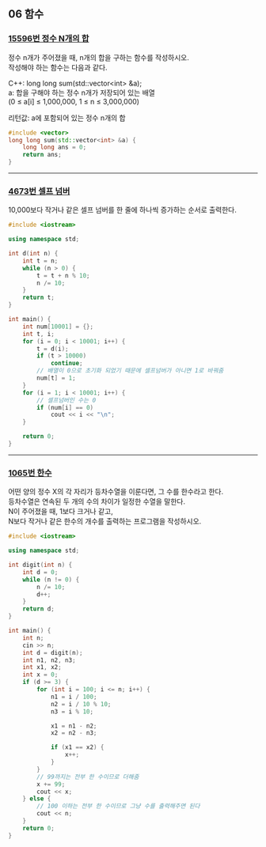## 06 함수

### [15596번 정수 N개의 합](https://www.acmicpc.net/problem/15596)

정수 n개가 주어졌을 때, n개의 합을 구하는 함수를 작성하시오.  
작성해야 하는 함수는 다음과 같다.

C++: long long sum(std::vector\<int\> &a);  
a: 합을 구해야 하는 정수 n개가 저장되어 있는 배열  
(0 ≤ a[i] ≤ 1,000,000, 1 ≤ n ≤ 3,000,000)

리턴값: a에 포함되어 있는 정수 n개의 합

```cpp
#include <vector>
long long sum(std::vector<int> &a) {
	long long ans = 0;
	return ans;
}
```

---

### [4673번 셀프 넘버](https://www.acmicpc.net/problem/4673)

10,000보다 작거나 같은 셀프 넘버를 한 줄에 하나씩 증가하는 순서로 출력한다.

```cpp
#include <iostream>

using namespace std;

int d(int n) {
    int t = n;
    while (n > 0) {
        t = t + n % 10;
        n /= 10;
    }
    return t;
}

int main() {
    int num[10001] = {};
    int t, i;
    for (i = 0; i < 10001; i++) {
        t = d(i);
        if (t > 10000)
            continue;
        // 배열이 0으로 초기화 되었기 때문에 셀프넘버가 아니면 1로 바꿔줌
        num[t] = 1;
    }
    for (i = 1; i < 10001; i++) {
        // 셀프넘버인 수는 0
        if (num[i] == 0)
            cout << i << "\n";
    }

    return 0;
}
```

---

### [1065번 한수](https://www.acmicpc.net/problem/1065)

어떤 양의 정수 X의 각 자리가 등차수열을 이룬다면, 그 수를 한수라고 한다.  
등차수열은 연속된 두 개의 수의 차이가 일정한 수열을 말한다.  
N이 주어졌을 때, 1보다 크거나 같고,  
N보다 작거나 같은 한수의 개수를 출력하는 프로그램을 작성하시오.

```cpp
#include <iostream>

using namespace std;

int digit(int n) {
    int d = 0;
    while (n != 0) {
        n /= 10;
        d++;
    }
    return d;
}

int main() {
    int n;
    cin >> n;
    int d = digit(n);
    int n1, n2, n3;
    int x1, x2;
    int x = 0;
    if (d >= 3) {
        for (int i = 100; i <= n; i++) {
            n1 = i / 100;
            n2 = i / 10 % 10;
            n3 = i % 10;

            x1 = n1 - n2;
            x2 = n2 - n3;

            if (x1 == x2) {
                x++;
            }
        }
        // 99까지는 전부 한 수이므로 더해줌
        x += 99;
        cout << x;
    } else {
        // 100 이하는 전부 한 수이므로 그냥 수를 출력해주면 된다
        cout << n;
    }
    return 0;
}
```
